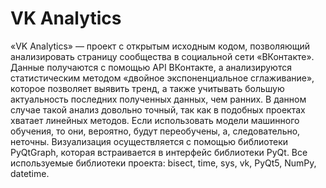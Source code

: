 # VK Analytics
«VK Analytics» — проект с открытым исходным кодом, позволяющий анализировать страницу сообщества в социальной сети «ВКонтакте». 
Данные получаются с помощью API ВКонтакте, а анализируются статистическим методом «двойное экспоненциальное сглаживание», которое позволяет выявить тренд, а также учитывать большую актуальность последних полученных данных, чем ранних. В данном случае такой анализ довольно точный, так как в подобных проектах хватает линейных методов. Если использовать модели машинного обучения, то они, вероятно, будут переобучены, а, следовательно, неточны.
Визуализация осуществляется с помощью библиотеки PyQtGraph, которая встраивается в интерфейс библиотеки PyQt.
Все используемые библиотеки проекта: bisect, time, sys, vk, PyQt5, NumPy, datetime.
